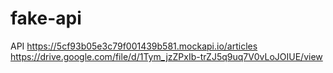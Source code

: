 # fake-api

API  https://5cf93b05e3c79f001439b581.mockapi.io/articles
https://drive.google.com/file/d/1Tym_jzZPxIb-trZJ5q9uq7V0vLoJOIUE/view
